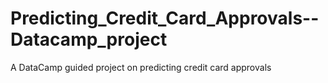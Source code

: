# Predicting_Credit_Card_Approvals--Datacamp_project
 A DataCamp guided project on predicting credit card approvals
